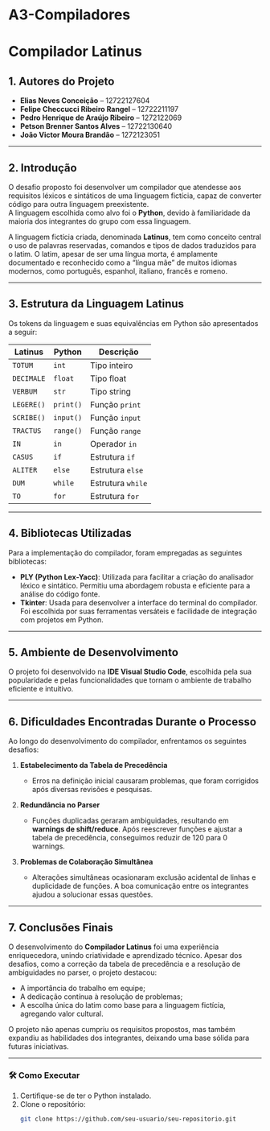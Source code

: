 # A3-Compiladores

# Compilador Latinus

## 1. Autores do Projeto
- **Elias Neves Conceição** – 12722127604  
- **Felipe Checcucci Ribeiro Rangel** – 12722211197  
- **Pedro Henrique de Araújo Ribeiro** – 1272122069  
- **Petson Brenner Santos Alves** – 12722130640  
- **João Victor Moura Brandão** – 1272123051  

---

## 2. Introdução
O desafio proposto foi desenvolver um compilador que atendesse aos requisitos léxicos e sintáticos de uma linguagem fictícia, capaz de converter código para outra linguagem preexistente.  
A linguagem escolhida como alvo foi o **Python**, devido à familiaridade da maioria dos integrantes do grupo com essa linguagem.  

A linguagem fictícia criada, denominada **Latinus**, tem como conceito central o uso de palavras reservadas, comandos e tipos de dados traduzidos para o latim. O latim, apesar de ser uma língua morta, é amplamente documentado e reconhecido como a “língua mãe” de muitos idiomas modernos, como português, espanhol, italiano, francês e romeno.

---

## 3. Estrutura da Linguagem Latinus
Os tokens da linguagem e suas equivalências em Python são apresentados a seguir:

| **Latinus**  | **Python**  | **Descrição**       |
|--------------|-------------|---------------------|
| `TOTUM`      | `int`       | Tipo inteiro        |
| `DECIMALE`   | `float`     | Tipo float          |
| `VERBUM`     | `str`       | Tipo string         |
| `LEGERE()`   | `print()`   | Função `print`      |
| `SCRIBE()`   | `input()`   | Função `input`      |
| `TRACTUS`    | `range()`   | Função `range`      |
| `IN`         | `in`        | Operador `in`       |
| `CASUS`      | `if`        | Estrutura `if`      |
| `ALITER`     | `else`      | Estrutura `else`    |
| `DUM`        | `while`     | Estrutura `while`   |
| `TO`         | `for`       | Estrutura `for`     |

---

## 4. Bibliotecas Utilizadas
Para a implementação do compilador, foram empregadas as seguintes bibliotecas:
- **PLY (Python Lex-Yacc)**: Utilizada para facilitar a criação do analisador léxico e sintático. Permitiu uma abordagem robusta e eficiente para a análise do código fonte.
- **Tkinter**: Usada para desenvolver a interface do terminal do compilador. Foi escolhida por suas ferramentas versáteis e facilidade de integração com projetos em Python.

---

## 5. Ambiente de Desenvolvimento
O projeto foi desenvolvido na **IDE Visual Studio Code**, escolhida pela sua popularidade e pelas funcionalidades que tornam o ambiente de trabalho eficiente e intuitivo.

---

## 6. Dificuldades Encontradas Durante o Processo
Ao longo do desenvolvimento do compilador, enfrentamos os seguintes desafios:

1. **Estabelecimento da Tabela de Precedência**  
   - Erros na definição inicial causaram problemas, que foram corrigidos após diversas revisões e pesquisas.

2. **Redundância no Parser**  
   - Funções duplicadas geraram ambiguidades, resultando em **warnings de shift/reduce**. Após reescrever funções e ajustar a tabela de precedência, conseguimos reduzir de 120 para 0 warnings.

3. **Problemas de Colaboração Simultânea**  
   - Alterações simultâneas ocasionaram exclusão acidental de linhas e duplicidade de funções. A boa comunicação entre os integrantes ajudou a solucionar essas questões.

---

## 7. Conclusões Finais
O desenvolvimento do **Compilador Latinus** foi uma experiência enriquecedora, unindo criatividade e aprendizado técnico. Apesar dos desafios, como a correção da tabela de precedência e a resolução de ambiguidades no parser, o projeto destacou:
- A importância do trabalho em equipe;
- A dedicação contínua à resolução de problemas;
- A escolha única do latim como base para a linguagem fictícia, agregando valor cultural.

O projeto não apenas cumpriu os requisitos propostos, mas também expandiu as habilidades dos integrantes, deixando uma base sólida para futuras iniciativas.

---


### 🛠 **Como Executar**
1. Certifique-se de ter o Python instalado.
2. Clone o repositório:  
   ```bash
   git clone https://github.com/seu-usuario/seu-repositorio.git
